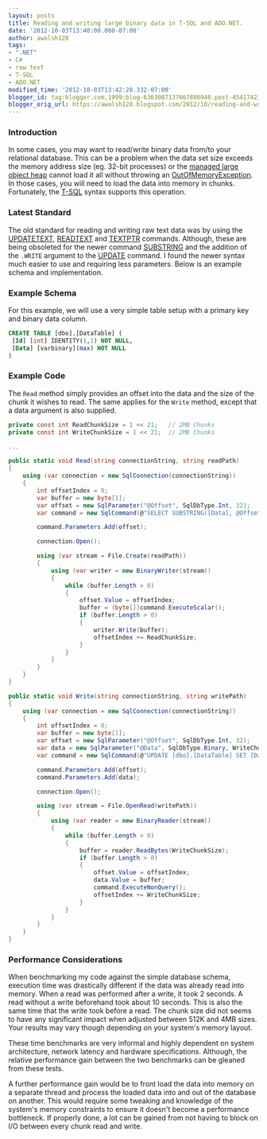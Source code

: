 ```yaml
---
layout: posts
title: Reading and writing large binary data in T-SQL and ADO.NET.
date: '2012-10-03T13:40:00.000-07:00'
author: awalsh128
tags:
- ".NET"
- C#
- raw text
- T-SQL
- ADO.NET
modified_time: '2012-10-03T13:42:20.332-07:00'
blogger_id: tag:blogger.com,1999:blog-6363087137667886940.post-4541742311286759577
blogger_orig_url: https://awalsh128.blogspot.com/2012/10/reading-and-writing-large-binary-data.html
---
```


### Introduction

In some cases, you may want to read/write binary data from/to your
relational database. This can be a problem when the data set size
exceeds the memory address size (eg. 32-bit processes) or the [managed
large object
heap](http://msdn.microsoft.com/en-us/magazine/cc534993.aspx) cannot
load it all without throwing an
[OutOfMemoryException](http://msdn.microsoft.com/en-us/library/system.outofmemoryexception.aspx).
In those cases, you will need to load the data into memory in chunks.
Fortunately, the [T-SQL](http://en.wikipedia.org/wiki/Transact-SQL)
syntax supports this operation.

### Latest Standard

The old standard for reading and writing raw text data was by using the
[UPDATETEXT](http://msdn.microsoft.com/en-us/library/ms189466.aspx),
[READTEXT](http://msdn.microsoft.com/en-us/library/ms187365.aspx) and
[TEXTPTR](http://msdn.microsoft.com/en-us/library/ms176068.aspx)
commands. Although, these are being obsoleted for the newer command
[SUBSTRING](http://msdn.microsoft.com/en-us/library/ms187748.aspx) and
the addition of the `.WRITE` argument to the
[UPDATE](http://msdn.microsoft.com/en-us/library/ms177523.aspx) command.
I found the newer syntax much easier to use and requiring less
parameters. Below is an example schema and implementation.

### Example Schema

For this example, we will use a very simple table setup with a primary
key and binary data column.

``` sql
CREATE TABLE [dbo].[DataTable] (
 [Id] [int] IDENTITY(1,1) NOT NULL,
 [Data] [varbinary](max) NOT NULL
)
```

### Example Code

The `Read` method simply provides an offset into the data and the size
of the chunk it wishes to read. The same applies for the `Write` method,
except that a data argument is also supplied.

``` csharp
private const int ReadChunkSize = 1 << 21;   // 2MB Chunks
private const int WriteChunkSize = 1 << 21;  // 2MB Chunks

...

public static void Read(string connectionString, string readPath)
{
    using (var connection = new SqlConnection(connectionString))
    {
        int offsetIndex = 0;
        var buffer = new byte[1];
        var offset = new SqlParameter("@Offset", SqlDbType.Int, 32);
        var command = new SqlCommand(@"SELECT SUBSTRING([Data], @Offset, " + ReadChunkSize + ") FROM [dbo].[DataTable] WHERE [Id] = 1", connection);

        command.Parameters.Add(offset);

        connection.Open();

        using (var stream = File.Create(readPath))
        {
            using (var writer = new BinaryWriter(stream))
            {
                while (buffer.Length > 0)
                {
                    offset.Value = offsetIndex;
                    buffer = (byte[])command.ExecuteScalar();
                    if (buffer.Length > 0)
                    {
                        writer.Write(buffer);
                        offsetIndex += ReadChunkSize;
                    }
                }
            }
        }
    }
}

public static void Write(string connectionString, string writePath)
{
    using (var connection = new SqlConnection(connectionString))
    {
        int offsetIndex = 0;
        var buffer = new byte[1];
        var offset = new SqlParameter("@Offset", SqlDbType.Int, 32);
        var data = new SqlParameter("@Data", SqlDbType.Binary, WriteChunkSize);
        var command = new SqlCommand(@"UPDATE [dbo].[DataTable] SET [Data] .WRITE(@Data, @Offset, " + WriteChunkSize + ") WHERE [Id] = 1", connection);

        command.Parameters.Add(offset);
        command.Parameters.Add(data);

        connection.Open();

        using (var stream = File.OpenRead(writePath))
        {
            using (var reader = new BinaryReader(stream))
            {
                while (buffer.Length > 0)
                {
                    buffer = reader.ReadBytes(WriteChunkSize);
                    if (buffer.Length > 0)
                    {
                        offset.Value = offsetIndex;
                        data.Value = buffer;
                        command.ExecuteNonQuery();
                        offsetIndex += WriteChunkSize;
                    }
                }
            }
        }
    }
}
```

### Performance Considerations

When benchmarking my code against the simple database schema, execution
time was drastically different if the data was already read into memory.
When a read was performed after a write, it took 2 seconds. A read
without a write beforehand took about 10 seconds. This is also the same
time that the write took before a read. The chunk size did not seems to
have any significant impact when adjusted between 512K and 4MB sizes.
Your results may vary though depending on your system\'s memory layout.

These time benchmarks are very informal and highly dependent on system
architecture, network latency and hardware specifications. Although, the
relative performance gain between the two benchmarks can be gleaned from
these tests.

A further performance gain would be to front load the data into memory
on a separate thread and process the loaded data into and out of the
database on another. This would require some tweaking and knowledge of
the system\'s memory constraints to ensure it doesn\'t become a
performance bottleneck. If properly done, a lot can be gained from not
having to block on I/O between every chunk read and write.

